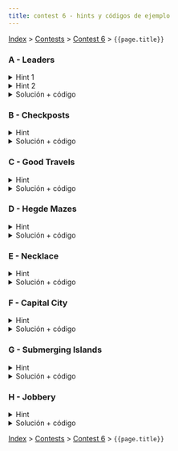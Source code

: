 ```yaml
---
title: contest 6 - hints y códigos de ejemplo
---
```


[Index](../index) > [Contests](../contests) > [Contest 6](../contests#contest-6) > ```{{page.title}}```

### A - Leaders
<details> 
  <summary>Hint 1</summary>
  Notemos que de ser posible ir de un nodo a otro, para que haya un camino simple de largo impar podemos o ir directo pasando por una cantidad impar de aristas o pasar por una componente biconexa con un ciclo impar (la segunda opción siempre tendrá un camino simple que cumpla lo pedido). Si en el camino entre u y v se pasa por una componente biconexa con un ciclo impar la respuesta será siempre positiva, de lo contrario basta con bicolorear el grafo y ver si u y v son de colores distintos.
</details>
<details> 
  <summary>Hint 2</summary>
  Para encontrar componentes biconexas con ciclo impar basta ocupar el mismo dfs que encuentra las componentes pero ir bicoloreando y recordando si los backedges iban a un nodo del mismo color o no, de hacerlo marcan un ciclo impar y al removerlas la componente tiene un ciclo impar.
</details>
<details> 
  <summary>Solución + código</summary>
  La solución consiste en buscar bicomponentes con ciclos de largo impar y removerlas del grafo. Si dos nodos estaban conexos previo a la remoción y después no, es porque su camino pasaba por una de estas componentes por lo que la respuesta será "Yes". En caso de seguir conectadas la respuesta dependerá de si son del mismo color o no.
  <a href="https://github.com/BenjaminRubio/CompetitiveProgramming/blob/master/Problems/Codeforces/Leaders.cpp">Código de ejemplo</a>
</details>

### B - Checkposts
<details> 
  <summary>Hint</summary>
  Si es posible ir a un nodo y volver, entonces ambos deben pertenecer a la misma componente fuertmenete conexa.
</details>
<details>
  <summary>Solución + código</summary>
  Basta con encontrar las componentes fuertemente conexas y calcular lo pedido usando las inesecciones de meno costo en cada una. El costo final será la suma de los menores costo y las formas de hacerlo será la multiplicación de cuantas intersecciones tenían ese menor costo en cada componente.
  <a href="https://github.com/BenjaminRubio/CompetitiveProgramming/blob/master/Problems/Codeforces/Checkposts.cpp">Código de ejemplo</a>
</details>

### C - Good Travels
<details> 
  <summary>Hint</summary>
  Notemos que si en el camino óptimo que buscamos se pasa por un nodo u, siempre será posible pasar por todos los nodos en la misma componente fuertemente conexa que u. De esta forma podemos como primer paso reducir el grafo original a un grafo alterno donde cada nodo corresponde a una componente fuertemente conexa en el grafo original y sólo nos quedamos con aristas que vayan de una componente a otra. Podemos asignar valor de diversión (fun) de cada componente como la suma de la diversión de los nodos que la componen.
</details>
<details> 
  <summary>Solución + código</summary>
  Haciendo uso del hint, es conocido que el grafo resultante debe ser un DAG (directed acyclic graph). Luego podemos obtener la respuesta pedida usandoi un DP sobre el grafo construido, donde devolvemos la maxima suma de diversiones en un camino de componentes que termine en la componente que corresponda a la ciudad de destino.
  <a href="https://github.com/BenjaminRubio/CompetitiveProgramming/blob/master/Problems/SPOJ/GoodTravels.cpp">Código de ejemplo</a>
</details>

### D - Hegde Mazes
<details> 
  <summary>Hint</summary>
  Si sólo existe un camino simple que une S y T entonces removiendo cualquier arista en el camino los nodos S y T quedarán desconectados, es decir, todas las aristas del camino que buscamos deben ser aristas de corte.
</details>
<details> 
  <summary>Solución + código</summary>
  Basta saber si existe un camino entre S y T que use sólo aristas de corte, para esto podemos usar Union Find uniendo dos nodos si hay una arista de corte entre ellos. Luego la respuesta es si los nodos estan unidos en el union find o no.
  <a href="https://github.com/BenjaminRubio/CompetitiveProgramming/blob/master/Problems/URI/HedgeMazes.cpp">Código de ejemplo</a>
</details>

### E - Necklace
<details> 
  <summary>Hint</summary>
  Siempre que haya un camino donde todas las aristas no sean de corte, se podrá construir un necklace, esto pues al no ser de corte existe otro camino que completa el ciclo para cada arista.
</details>
<details> 
  <summary>Solución + código</summary>
  Basta con encontrar y remover las aristas de corte y ver si después de ese proceso aún hay un camino entre S y T.
  <a href="https://github.com/BenjaminRubio/CompetitiveProgramming/blob/master/Problems/ICPC/Necklace.cpp">Código de ejemplo</a>
</details>

### F - Capital City
<details> 
  <summary>Hint</summary>
  Notemos que si una ciudad es candidata a ser capital, todas las ciudades en la misma componente fuertemente conexa deben serlo, luego basta con saber si alguna de las ciudades en cada componente fuertemente conexa puede ser capital.
</details>
<details> 
  <summary>Solución + código</summary>
  Para chequear si una ciudad puede ser capital basta correr un DFS desde la cuidad en el grafo con las aristas invertidas, si se puede llegar a todos los nodos es porque todos podían llegar a ella por lo que puede ser capital.
  <a href="https://github.com/BenjaminRubio/CompetitiveProgramming/blob/master/Problems/SPOJ/CapitalCity.cpp">Código de ejemplo</a>
</details>

### G - Submerging Islands
<details> 
  <summary>Hint</summary>
  Problema directo de contar puntos de articulación en el grafo
</details>
<details> 
  <summary>Solución + código</summary>
  Ojo, usen un set para contar cuantos hay, si aumentan una variable contarán repetido.
  <a href="https://github.com/BenjaminRubio/CompetitiveProgramming/blob/master/Problems/SPOJ/SubmergingIslands.cpp">Código de ejemplo</a>
</details>

### H - Jobbery
<details> 
  <summary>Hint</summary>
  Notemos que si construimos el grafo dirigido que modela las relaciones, si una persona es peligrosa, todas las personas en su misma componente fuertemente conexa también serán peligrosas, pues pueden llegar a la primera persona y por tanto a todas las que él llega.
</details>
<details>
  <summary>Solución + código</summary>
  Podemos buscar las componentes fuertemente conexas y para cada una correr un dfs en todo el grafo desde un representante de la componente viendo a cuentos nodos se llega, si se llega a todos los N nodos, entonces todos los de la componente deben ser peligrosos.
  <a href="https://github.com/BenjaminRubio/CompetitiveProgramming/blob/master/Problems/Timus/Jobbery.cpp">Código de ejemplo</a>
</details>

<!-- <details> 
  <summary>Hint</summary>   
</details>
<details> 
  <summary>Solución + código</summary>
  <a href="">Código de ejemplo</a>
</details> -->

[Index](../index) > [Contests](../contests) > [Contest 6](../contests#contest-6) > ```{{page.title}}```
